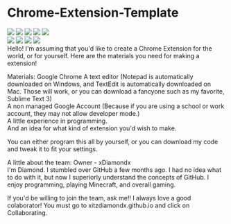 # Chrome-Extension-Template
[![](https://img.shields.io/github/stars/xItzDiamondx/Chrome-Extension-Template?color=blue&style=flat-square)](https://github.com/xItzDiamondx/Chrome-Extension-Template/stargazers) 
[![](https://img.shields.io/github/forks/xItzDiamondx/Chrome-Extension-Template?color=blue&style=flat-square)](https://github.com/xItzDiamondx/website/network/members)
[![](https://img.shields.io/github/watchers/xItzDiamondx/Chrome-Extension-Template?color=blue&style=flat-square)](https://github.com/xItzDiamondx/Chrome-Extension-Template/watchers) 
[![](https://img.shields.io/github/issues/xItzDiamondx/Chrome-Extension-Template?color=green&style=flat-square)](https://github.com/xItzDiamondx/Chrome-Extension-Template/issues) 
[![](https://img.shields.io/github/issues-pr/xItzDiamondx/Chrome-Extension-Template?color=green&style=flat-square)](https://github.com/xItzDiamondx/Chrome-Extension-Template/pulls)   
[![](https://img.shields.io/github/v/release/xItzDiamondx/Chrome-Extension-Template?style=flat-square&logo=github&logoColor=white&label=version&color=181717)](https://github.com/xItzDiamondx/website/releases)
[![](https://img.shields.io/github/downloads/xItzDiamondx/Chrome-Extension-Template/total?style=flat-square&logo=github&logoColor=white&label=downloads&color=181717)](https://github.com/xItzDiamondx/website/releases)
[![](https://img.shields.io/badge/discuss-on_github-181717.svg?style=flat-square)](https://github.com/xItzDiamondx/Chrome-Extension-Template/discussions)
[![](https://img.shields.io/badge/website-xitzdiamondx.github.io-logo.png?style=flat-square)](https://xitzdiamondx.github.io)  
Hello! I'm assuming that you'd like to create a Chrome Extension for the world, or for yourself. Here are the materials you need for making a extension!  

Materials:
Google Chrome
A text editor (Notepad is automatically downloaded on Windows, and TextEdit is automatically downloaded on Mac. Those will work, or you can download a fancyone such as my favorite, Sublime Text 3)  
A non managed Google Account (Because if you are using a school or work account, they may not allow developer mode.)  
A little experience in programming.  
And an idea for what kind of extension you'd wish to make.  

You can either program this all by yourself, or you can download my code and tweak it to fit your settings.

A little about the team:
Owner - xDiamondx  
I'm Diamond. I stumbled over GitHub a few months ago. I had no idea what to do with it, but now I superiorly understand the concepts of GitHub. I enjoy programming, playing Minecraft, and overall gaming.  


If you'd be willing to join the team, ask me!! I always love a good colaborator! You must go to xitzdiamondx.github.io and click on Collaborating.
